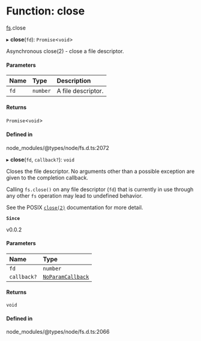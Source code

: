 # Function: close

[fs](../modules/fs.md).close

▸ **close**(`fd`): `Promise`<`void`\>

Asynchronous close(2) - close a file descriptor.

#### Parameters

| Name | Type | Description |
| :------ | :------ | :------ |
| `fd` | `number` | A file descriptor. |

#### Returns

`Promise`<`void`\>

#### Defined in

node_modules/@types/node/fs.d.ts:2072

▸ **close**(`fd`, `callback?`): `void`

Closes the file descriptor. No arguments other than a possible exception are
given to the completion callback.

Calling `fs.close()` on any file descriptor (`fd`) that is currently in use
through any other `fs` operation may lead to undefined behavior.

See the POSIX [`close(2)`](http://man7.org/linux/man-pages/man2/close.2.html) documentation for more detail.

**`Since`**

v0.0.2

#### Parameters

| Name | Type |
| :------ | :------ |
| `fd` | `number` |
| `callback?` | [`NoParamCallback`](../types/fs.NoParamCallback.md) |

#### Returns

`void`

#### Defined in

node_modules/@types/node/fs.d.ts:2066
